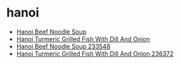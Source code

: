 # hanoi

 * [Hanoi Beef Noodle Soup](../../index/h/hanoi-beef-noodle-soup-233548.json)
 * [Hanoi Turmeric Grilled Fish With Dill And Onion](../../index/h/hanoi-turmeric-grilled-fish-with-dill-and-onion-236372.json)
 * [Hanoi Beef Noodle Soup 233548](../../index/h/hanoi-beef-noodle-soup-233548.json)
 * [Hanoi Turmeric Grilled Fish With Dill And Onion 236372](../../index/h/hanoi-turmeric-grilled-fish-with-dill-and-onion-236372.json)
